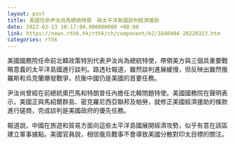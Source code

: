 ```yaml
---
layout: post
title: 美國任命尹汝尚為總統特使　與太平洋島國談判經濟援助
date: 2022-03-23 10:17:04.000000000 +08:00
link: https://news.rthk.hk/rthk/ch/component/k2/1640404-20220323.htm
categories: rthk
---
```


美國國務院任命前北韓政策特別代表尹汝尚為總統特使，帶領美方與三個具重要戰略意義的太平洋島國進行談判。路透社報道，雖然談判進展緩慢，但反映出雖然俄羅斯和烏克蘭爆發戰爭，抗衡中國仍是美國的首要任務。

尹汝尚曾經在前總統奧巴馬和特朗普任內擔任北韓問題特使。美國國務院在聲明表示，美國正與馬紹爾群島、密克羅尼西亞聯邦及帕勞，就修正美國經濟援助的條款進行磋商，完成談判是美國政府的優先任務。

報道說，中國在旅遊和貿易方面向這些太平洋島國展開經濟攻勢，似乎有意在該區建立軍事據點。美國官員說，相信俄烏戰事不會導致美國分散對印太目標的關注。
